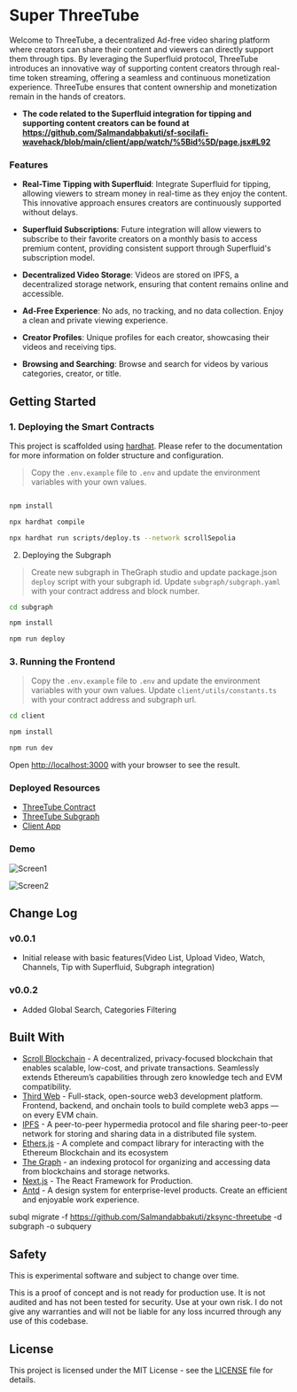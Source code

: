 # Super ThreeTube

Welcome to ThreeTube, a decentralized Ad-free video sharing platform where creators can share their content and viewers can directly support them through tips. By leveraging the Superfluid protocol, ThreeTube introduces an innovative way of supporting content creators through real-time token streaming, offering a seamless and continuous monetization experience. ThreeTube ensures that content ownership and monetization remain in the hands of creators.

- **The code related to the Superfluid integration for tipping and supporting content creators can be found at https://github.com/Salmandabbakuti/sf-socilafi-wavehack/blob/main/client/app/watch/%5Bid%5D/page.jsx#L92**

### Features

- **Real-Time Tipping with Superfluid**: Integrate Superfluid for tipping, allowing viewers to stream money in real-time as they enjoy the content. This innovative approach ensures creators are continuously supported without delays.

- **Superfluid Subscriptions**: Future integration will allow viewers to subscribe to their favorite creators on a monthly basis to access premium content, providing consistent support through Superfluid's subscription model.

- **Decentralized Video Storage**: Videos are stored on IPFS, a decentralized storage network, ensuring that content remains online and accessible.

- **Ad-Free Experience**: No ads, no tracking, and no data collection. Enjoy a clean and private viewing experience.

- **Creator Profiles**: Unique profiles for each creator, showcasing their videos and receiving tips.
- **Browsing and Searching**: Browse and search for videos by various categories, creator, or title.

## Getting Started

### 1. Deploying the Smart Contracts

This project is scaffolded using [hardhat](). Please refer to the documentation for more information on folder structure and configuration.

> Copy the `.env.example` file to `.env` and update the environment variables with your own values.

```bash

npm install

npx hardhat compile

npx hardhat run scripts/deploy.ts --network scrollSepolia

```

2. Deploying the Subgraph

> Create new subgraph in TheGraph studio and update package.json `deploy` script with your subgraph id. Update `subgraph/subgraph.yaml` with your contract address and block number.

```bash
cd subgraph

npm install

npm run deploy
```

### 3. Running the Frontend

> Copy the `.env.example` file to `.env` and update the environment variables with your own values. Update `client/utils/constants.ts` with your contract address and subgraph url.

```bash
cd client

npm install

npm run dev
```

Open [http://localhost:3000](http://localhost:3000) with your browser to see the result.

### Deployed Resources

- [ThreeTube Contract](https://sepolia.scrollscan.com/address/0x62862e40b26281130b7a32dbf682ac56a0201f0a)
- [ThreeTube Subgraph](https://api.studio.thegraph.com/query/15343/3tube-sepolia/version/latest)
- [Client App](https://example.com/)

### Demo

![Screen1](https://github.com/Salmandabbakuti/super-threetube/assets/29351207/a99d782d-ffe0-49d8-8bfc-9076749b3be6)

![Screen2](https://github.com/Salmandabbakuti/super-threetube/assets/29351207/058d9300-8c88-4d42-ae0e-f825a1ab0e0a)

## Change Log

### v0.0.1

- Initial release with basic features(Video List, Upload Video, Watch, Channels, Tip with Superfluid, Subgraph integration)

### v0.0.2

- Added Global Search, Categories Filtering

## Built With

- [Scroll Blockchain](https://scroll.io/) - A decentralized, privacy-focused blockchain that enables scalable, low-cost, and private transactions. Seamlessly extends Ethereum’s capabilities through zero knowledge tech and EVM compatibility.
- [Third Web](https://thirdweb.com) - Full-stack, open-source web3 development platform. Frontend, backend, and onchain tools to build complete web3 apps — on every EVM chain.
- [IPFS](https://ipfs.io/) - A peer-to-peer hypermedia protocol and file sharing peer-to-peer network for storing and sharing data in a distributed file system.
- [Ethers.js](https://docs.ethers.io/v5/) - A complete and compact library for interacting with the Ethereum Blockchain and its ecosystem
- [The Graph](https://thegraph.com/) - an indexing protocol for organizing and accessing data from blockchains and storage networks.
- [Next.js](https://nextjs.org/) - The React Framework for Production.
- [Antd](https://ant.design/) - A design system for enterprise-level products. Create an efficient and enjoyable work experience.

subql migrate -f https://github.com/Salmandabbakuti/zksync-threetube -d subgraph -o subquery

## Safety

This is experimental software and subject to change over time.

This is a proof of concept and is not ready for production use. It is not audited and has not been tested for security. Use at your own risk. I do not give any warranties and will not be liable for any loss incurred through any use of this codebase.

## License

This project is licensed under the MIT License - see the [LICENSE](LICENSE) file for details.
